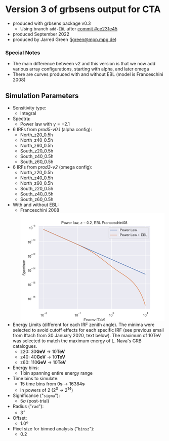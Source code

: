 # Version 3 of grbsens output for CTA

- produced with grbsens package v0.3
  - Using branch `add-EBL` after [commit #ce231e45](https://github.com/astrojarred/grbsens/commit/ce231e454bdc028e6a02e72564707e8ee26875aa)
- produced September 2022
- produced by Jarred Green (jgreen@mpp.mpg.de)

### Special Notes

- The main difference between v2 and this version is that we now add various array configurations, starting with alpha, and later omega
- There are curves produced with and without EBL (model is Franceschini 2008)

## Simulation Parameters

- Sensitivity type:
  - Integral
- Spectra:
  - Power law with $\gamma = -2.1$
- 6 IRFs from _prod5-v0.1_ (alpha config):
  - North_z20_0.5h
  - North_z40_0.5h
  - North_z60_0.5h
  - South_z20_0.5h
  - South_z40_0.5h
  - South_z60_0.5h
- 6 IRFs from _prod3-v2_ (omega config):
  - North_z20_0.5h
  - North_z40_0.5h
  - North_z60_0.5h
  - South_z20_0.5h
  - South_z40_0.5h
  - South_z60_0.5h
- With and without EBL:
  - Franceschini 2008
  ![EBL model comparison](models/model_comparison_EBL.png)
- Energy Limits (different for each IRF zenith angle). The minima were selected to avoid cutoff effects for each specific IRF (see previous email from Iftach from 30 January 2020, text below). The maximum of 10TeV was selected to match the maximum energy of L. Nava's GRB catalogues.
  - z20: 30**GeV** -> 10**TeV**
  - z40: 40**GeV** -> 10**TeV**
  - z60: 110**GeV** -> 10**TeV**
- Energy bins:
  - 1 bin spanning entire energy range
- Time bins to simulate:
  - 15 time bins from 0**s** -> 16384**s**
  - in powers of 2 ($2^0$ -> $2^{14}$)
- Significance ("`sigma`"):
  - $5\sigma$ (post-trial)
- Radius ("`rad`"):
  - $3^{\circ}$
- Offset:
  - 1.0º
- Pixel size for binned analysis ("`binsz`"):
  - 0.2
